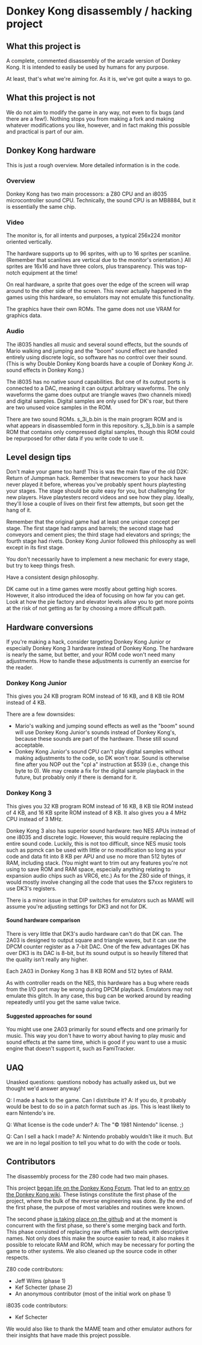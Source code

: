 # Donkey Kong disassembly / hacking project

## What this project is
A complete, commented disassembly of the arcade version of Donkey Kong. It is intended to easily be used by humans for any purpose.

At least, that's what we're aiming for. As it is, we've got quite a ways to go.


## What this project is not
We do not aim to modify the game in any way, not even to fix bugs (and there are a few!). Nothing stops you from making a fork and making whatever modifications you like, however, and in fact making this possible and practical is part of our aim.


## Donkey Kong hardware
This is just a rough overview. More detailed information is in the code.

### Overview
Donkey Kong has two main processors: a Z80 CPU and an i8035 microcontroller sound CPU. Technically, the sound CPU is an MB8884, but it is essentially the same chip.

### Video
The monitor is, for all intents and purposes, a typical 256x224 monitor oriented vertically.

The hardware supports up to 96 sprites, with up to 16 sprites per scanline. (Remember that scanlines are vertical due to the monitor's orientation.) All sprites are 16x16 and have three colors, plus transparency. This was top-notch equipment at the time!

On real hardware, a sprite that goes over the edge of the screen will wrap around to the other side of the screen. This never actually happened in the games using this hardware, so emulators may not emulate this functionality.

The graphics have their own ROMs. The game does not use VRAM for graphics data.

### Audio
The i8035 handles all music and several sound effects, but the sounds of Mario walking and jumping and the "boom" sound effect are handled entirely using discrete logic, so software has no control over their sound. (This is why Double Donkey Kong boards have a couple of Donkey Kong Jr. sound effects in Donkey Kong.)

The i8035 has no native sound capabilities. But one of its output ports is connected to a DAC, meaning it can output arbitrary waveforms. The only waveforms the game does output are triangle waves (two channels mixed) and digital samples. Digital samples are only used for DK's roar, but there are two unused voice samples in the ROM.

There are two sound ROMs. s_3i_b.bin is the main program ROM and is what appears in disassembled form in this repository. s_3j_b.bin is a sample ROM that contains only compressed digital samples, though this ROM could be repurposed for other data if you write code to use it.


## Level design tips
Don't make your game too hard! This is was the main flaw of the old D2K: Return of Jumpman hack. Remember that newcomers to your hack have never played it before, whereas you've probably spent hours playtesting your stages. The stage should be quite easy for you, but challenging for new players. Have playtesters record videos and see how they play. Ideally, they'll lose a couple of lives on their first few attempts, but soon get the hang of it.

Remember that the original game had at least one unique concept per stage. The first stage had ramps and barrels; the second stage had conveyors and cement pies; the third stage had elevators and springs; the fourth stage had rivets. Donkey Kong Junior followed this philosophy as well except in its first stage.

You don't necessarily have to implement a new mechanic for every stage, but try to keep things fresh.

Have a consistent design philosophy.

DK came out in a time games were mostly about getting high scores. However, it also introduced the idea of focusing on how far you can get. Look at how the pie factory and elevator levels allow you to get more points at the risk of not getting as far by choosing a more difficult path.


## Hardware conversions
If you're making a hack, consider targeting Donkey Kong Junior or especially Donkey Kong 3 hardware instead of Donkey Kong. The hardware is nearly the same, but better, and your ROM code won't need many adjustments. How to handle these adjustments is currently an exercise for the reader.

### Donkey Kong Junior
This gives you 24 KB program ROM instead of 16 KB, and 8 KB tile ROM instead of 4 KB.

There are a few downsides:
* Mario's walking and jumping sound effects as well as the "boom" sound will use Donkey Kong Junior's sounds instead of Donkey Kong's, because these sounds are part of the hardware. These still sound acceptable.
* Donkey Kong Junior's sound CPU can't play digital samples without making adjustments to the code, so DK won't roar. Sound is otherwise fine after you NOP out the "cpl a" instruction at $539 (i.e., change this byte to 0). We may create a fix for the digital sample playback in the future, but probably only if there is demand for it.

### Donkey Kong 3
This gives you 32 KB program ROM instead of 16 KB, 8 KB tile ROM instead of 4 KB, and 16 KB sprite ROM instead of 8 KB. It also gives you a 4 MHz CPU instead of 3 MHz.

Donkey Kong 3 also has superior sound hardware: two NES APUs instead of one i8035 and discrete logic. However, this would require replacing the entire sound code. Luckily, this is not too difficult, since NES music tools such as ppmck can be used with little or no modification so long as your code and data fit into 8 KB per APU and use no more than 512 bytes of RAM, including stack. (You might want to trim out any features you're not using to save ROM and RAM space, especially anything relating to expansion audio chips such as VRC6, etc.) As for the Z80 side of things, it would mostly involve changing all the code that uses the $7xxx registers to use DK3's registers.

There is a minor issue in that DIP switches for emulators such as MAME will assume you're adjusting settings for DK3 and not for DK.

#### Sound hardware comparison
There is very little that DK3's audio hardware can't do that DK can. The 2A03 is designed to output square and triangle waves, but it can use the DPCM counter register as a 7-bit DAC. One of the few advantages DK has over DK3 is its DAC is 8-bit, but its sound output is so heavily filtered that the quality isn't really any higher.

Each 2A03 in Donkey Kong 3 has 8 KB ROM and 512 bytes of RAM.

As with controller reads on the NES, this hardware has a bug where reads from the I/O port may be wrong during DPCM playback. Emulators may not emulate this glitch. In any case, this bug can be worked around by reading repeatedly until you get the same value twice.

#### Suggested approaches for sound
You might use one 2A03 primarily for sound effects and one primarily for music. This way you don't have to worry about having to play music and sound effects at the same time, which is good if you want to use a music engine that doesn't support it, such as FamiTracker.


## UAQ
Unasked questions: questions nobody has actually asked us, but we thought we'd answer anyway!

Q: I made a hack to the game. Can I distribute it?
A: If you do, it probably would be best to do so in a patch format such as .ips. This is least likely to earn Nintendo's ire.

Q: What license is the code under?
A: The "© 1981 Nintendo" license. ;)

Q: Can I sell a hack I made?
A: Nintendo probably wouldn't like it much. But we are in no legal position to tell you what to do with the code or tools.


## Contributors
The disassembly process for the Z80 code had two main phases.

This project [began life on the Donkey Kong Forum](http://donkeykongforum.com/index.php?topic=383.0). That led to an [entry on the Donkey Kong wiki](http://wiki.donkeykonggenius.com/Donkey_Kong_Code). These listings constitute the first phase of the project, where the bulk of the reverse engineering was done. By the end of the first phase, the purpose of most variables and routines were known.

The second phase [is taking place on the github](http://www.github.com/furrykef/dkdasm) and at the moment is concurrent with the first phase, so there's some merging back and forth. This phase consisted of replacing raw offsets with labels with descriptive names. Not only does this make the source easier to read, it also makes it possible to relocate RAM and ROM, which may be necessary for porting the game to other systems. We also cleaned up the source code in other respects.

Z80 code contributors:
* Jeff Wilms (phase 1)
* Kef Schecter (phase 2)
* An anonymous contributor (most of the initial work on phase 1)

i8035 code contributors:
* Kef Schecter

We would also like to thank the MAME team and other emulator authors for their insights that have made this project possible.
